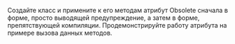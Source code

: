 Создайте класс и примените к его методам атрибут Obsolete сначала в форме, просто выводящей предупреждение, а затем в форме, препятствующей компиляции. Продемонстрируйте работу атрибута на примере вызова данных методов.   
